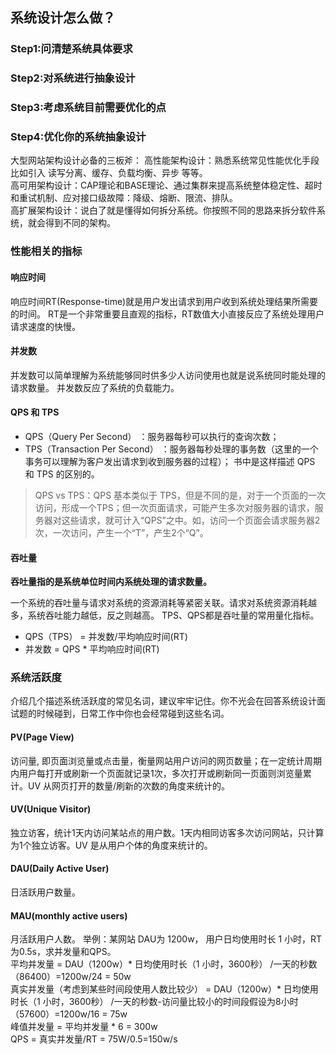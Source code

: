 ## 系统设计怎么做？
### Step1:问清楚系统具体要求
### Step2:对系统进行抽象设计
### Step3:考虑系统目前需要优化的点
### Step4:优化你的系统抽象设计

大型网站架构设计必备的三板斧：
高性能架构设计：熟悉系统常见性能优化手段比如引入 读写分离、缓存、负载均衡、异步 等等。  
高可用架构设计：CAP理论和BASE理论、通过集群来提高系统整体稳定性、超时和重试机制、应对接口级故障：降级、熔断、限流、排队。  
高扩展架构设计：说白了就是懂得如何拆分系统。你按照不同的思路来拆分软件系统，就会得到不同的架构。  


### 性能相关的指标
#### 响应时间
响应时间RT(Response-time)就是用户发出请求到用户收到系统处理结果所需要的时间。
RT是一个非常重要且直观的指标，RT数值大小直接反应了系统处理用户请求速度的快慢。
#### 并发数
并发数可以简单理解为系统能够同时供多少人访问使用也就是说系统同时能处理的请求数量。
并发数反应了系统的负载能力。
#### QPS 和 TPS
- QPS（Query Per Second） ：服务器每秒可以执行的查询次数；
- TPS（Transaction Per Second） ：服务器每秒处理的事务数（这里的一个事务可以理解为客户发出请求到收到服务器的过程）；
书中是这样描述 QPS 和 TPS 的区别的。  

>QPS vs TPS：QPS 基本类似于 TPS，但是不同的是，对于一个页面的一次访问，形成一个TPS；但一次页面请求，可能产生多次对服务器的请求，服务器对这些请求，就可计入“QPS”之中。如，访问一个页面会请求服务器2次，一次访问，产生一个“T”，产生2个“Q”。  
 
#### 吞吐量
**吞吐量指的是系统单位时间内系统处理的请求数量。**  

一个系统的吞吐量与请求对系统的资源消耗等紧密关联。请求对系统资源消耗越多，系统吞吐能力越低，反之则越高。
TPS、QPS都是吞吐量的常用量化指标。  

- QPS（TPS） = 并发数/平均响应时间(RT)
- 并发数 = QPS * 平均响应时间(RT)  

### 系统活跃度
介绍几个描述系统活跃度的常见名词，建议牢牢记住。你不光会在回答系统设计面试题的时候碰到，日常工作中你也会经常碰到这些名词。
#### PV(Page View)
访问量, 即页面浏览量或点击量，衡量网站用户访问的网页数量；在一定统计周期内用户每打开或刷新一个页面就记录1次，多次打开或刷新同一页面则浏览量累计。UV 从网页打开的数量/刷新的次数的角度来统计的。
#### UV(Unique Visitor)
独立访客，统计1天内访问某站点的用户数。1天内相同访客多次访问网站，只计算为1个独立访客。UV 是从用户个体的角度来统计的。
#### DAU(Daily Active User)
日活跃用户数量。
#### MAU(monthly active users)
月活跃用户人数。
举例：某网站 DAU为 1200w， 用户日均使用时长 1 小时，RT为0.5s，求并发量和QPS。  
平均并发量 = DAU（1200w）* 日均使用时长（1 小时，3600秒） /一天的秒数（86400）=1200w/24 = 50w  
真实并发量（考虑到某些时间段使用人数比较少） = DAU（1200w）* 日均使用时长（1 小时，3600秒） /一天的秒数-访问量比较小的时间段假设为8小时（57600）=1200w/16 = 75w  
峰值并发量 = 平均并发量 * 6 = 300w  
QPS = 真实并发量/RT = 75W/0.5=150w/s

